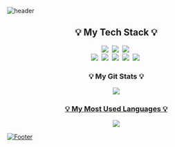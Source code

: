 ![header](https://capsule-render.vercel.app/api?type=waving&color=dark&height=160&section=header&text=Hi!%20I'm%20JEUN!&fontAlign=50&fontAlignY=70&fontSize=70&fontColor=F98802)
   
<h2 align="center"> 💡 My Tech Stack 💡</h2>
<p align="center">
   <img src="https://img.shields.io/badge/HTML5-E34F26?style=for-the-badge&logo=html5&logoColor=white"/></a>&nbsp
   <img src="https://img.shields.io/badge/CSS3-1572B6?style=for-the-badge&logo=css3&logoColor=white"/></a>&nbsp
   <img src="https://img.shields.io/badge/JavaScript-F7DF1E?style=for-the-badge&logo=javascript&logoColor=black"/></a>&nbsp <br>
   <img src="https://img.shields.io/badge/Python-3766AB?style=for-the-badge&logo=Python&logoColor=white"/></a>&nbsp
   <img src="https://img.shields.io/badge/Java-ED8B00?style=for-the-badge&logo=java&logoColor=white"/></a>&nbsp
   <img src="https://img.shields.io/badge/Oracle-F80000?style=for-the-badge&logo=Oracle&logoColor=white"/></a>&nbsp
   <img src="https://img.shields.io/badge/Mysql-E6B91E?style=for-the-badge&logo=MySql&logoColor=white"/></a>&nbsp 
   <img src="https://img.shields.io/badge/GIT-E44C30?style=for-the-badge&logo=git&logoColor=white"/></a>&nbsp
<p>


<h3 align="center">💡 My Git Stats 💡</h3>
<p align="center">
  <a href="https://github.com/JYG200">
      <img src="https://github-readme-stats.vercel.app/api?username=JYG200&theme=dark&show_icons=true"
  </a>
</p>

<h3 align="center">💡 My Most Used Languages 💡</h3>
<p align="center">
  <a href="https://github.com/JYG200">
      <img src="https://github-readme-stats.vercel.app/api/top-langs/?username=JYG200&layout=compact&theme=dark&langs_count=10"
  </a>
</p>


![Footer](https://capsule-render.vercel.app/api?type=waving&color=dark&height=200&section=footer)
